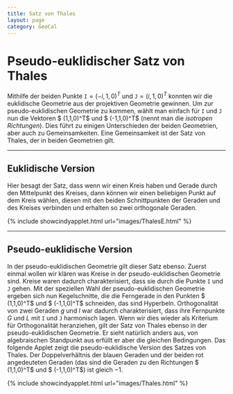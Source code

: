```yaml
---
title: Satz von Thales
layout: page
category: GeoCal
---
```


# Pseudo-euklidischer Satz von Thales
Mithilfe der beiden Punkte $\mathtt{I} = (-i,1,0)^T$ und $\mathtt{J} = (i,1,0)^T$ konnten wir die euklidische Geometrie aus der projektiven Geometrie gewinnen. Um zur pseudo-euklidischen Geometrie zu kommen, wählt man einfach für $\mathtt{I}$ und $\mathtt{J}$ nun die Vektoren $ (1,1,0)^T$ und $ (-1,1,0)^T$ (nennt man die *isotropen Richtungen*). Dies führt zu einigen Unterschieden der beiden Geometrien, aber auch zu Gemeinsamkeiten. Eine Gemeinsamkeit ist der Satz von Thales, der in beiden Geometrien gilt.


---

## Euklidische Version
Hier besagt der Satz, dass wenn wir einen Kreis haben und Gerade durch den Mittelpunkt des Kreises, dann können wir einen beliebigen Punkt auf dem Kreis wählen, diesen mit den beiden Schnittpunkten der Geraden und des Kreises verbinden und erhalten so zwei orthogonale Geraden.


{% include showcindyapplet.html url="images/ThalesE.html" %}


---

## Pseudo-euklidische Version
In der pseudo-euklidischen Geometrie gilt dieser Satz ebenso. Zuerst einmal wollen wir klären was Kreise in der pseudo-euklidischen Geometrie sind. Kreise waren dadurch charakterisiert, dass sie durch die Punkte $\mathtt{I}$ und $\mathtt{J}$ gehen. Mit der speziellen Wahl der pseudo-euklidischen Geometrie ergeben sich nun Kegelschnitte, die die Ferngerade in den Punkten $ (1,1,0)^T$ und $ (-1,1,0)^T$ schneiden, das sind Hyperbeln. Orthogonalität von zwei Geraden $g$ und $l$ war dadurch charakterisiert, dass ihre Fernpunkte $G$ und $L$ mit $\mathtt{I}$ und $\mathtt{J}$ harmonisch lagen. Wenn wir dies wieder als Kriterium für Orthogonalität heranziehen, gilt der Satz von Thales ebenso in der pseudo-euklidischen Geometrie. Er sieht natürlich anders aus, von algebraischen Standpunkt aus erfüllt er aber die gleichen Bedingungen. Das folgende Applet zeigt die pseudo-euklidische Version des Satzes von Thales. Der Doppelverhältnis der blauen Geraden und der beiden rot angedeuteten Geraden (das sind die Geraden zu den Richtungen $ (1,1,0)^T$ und $ (-1,1,0)^T$) ist gleich $-1$.


{% include showcindyapplet.html url="images/Thales.html" %}

